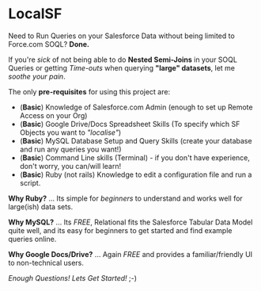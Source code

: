 LocalSF
=======

Need to Run Queries on your Salesforce Data without being limited to Force.com SOQL?
**Done.**

If you're *sick* of not being able to do **Nested Semi-Joins** in your SOQL Queries 
or getting *Time-outs* when querying **"large" datasets**, let me *soothe your pain*.

The only **pre-requisites** for using this project are:

- (**Basic**) Knowledge of Salesforce.com Admin (enough to set up Remote Access on your Org)
- (**Basic**) Google Drive/Docs Spreadsheet Skills (To specify which SF Objects you want to *"localise"*)
- (**Basic**) MySQL Database Setup and Query Skills (create your database and run any queries you want!)
- (**Basic**) Command Line skills (Terminal) - if you don't have experience, don't worry, you can/will learn!
- (**Basic**) Ruby (not rails) Knowledge to edit a configuration file and run a script.

**Why Ruby?** ... Its simple for *beginners* to understand and works well for large(ish) data sets.

**Why MySQL?** ... Its *FREE*, Relational fits the Salesforce Tabular Data Model quite well, 
and its easy for beginners to get started and find example queries online. 

**Why Google Docs/Drive?** ... Again *FREE* and provides a familiar/friendly UI to non-technical users.

*Enough Questions! Lets Get Started!* ;-)


